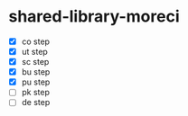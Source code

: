 # shared-library-moreci

- [x] co step
- [x] ut step
- [x] sc step
- [x] bu step
- [x] pu step
- [ ] pk step
- [ ] de step